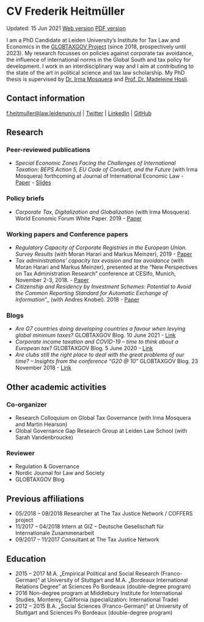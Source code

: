 # CV Frederik Heitmüller

Updated: 15 Jun 2021 [Web version](https://fheitmueller.github.io/cv/)
[PDF
version](https://github.com/fheitmueller/cv/raw/master/cv_Heitmuller.pdf)

I am a PhD Candidate at Leiden University’s Institute for Tax Law and
Economics in the [GLOBTAXGOV
Project](https://globtaxgov.weblog.leidenuniv.nl/) (since 2018,
prospectively until 2023). My research focusses on policies against
corporate tax avoidance, the influence of international norms in the
Global South and tax policy for development. I work in an
interdisciplinary way and I aim at contributing to the state of the art
in political science and tax law scholarship. My PhD thesis is
supervised by [Dr. Irma
Mosquera](https://www.universiteitleiden.nl/medewerkers/irma-mosquera-valderrama#tab-1)
and [Prof. Dr. Madeleine
Hosli](https://www.universiteitleiden.nl/medewerkers/madeleine-hosli#tab-1).

## Contact information

<f.heitmuller@law.leidenuniv.nl> |
[Twitter](https://twitter.com/HeitmuellerF) |
[LinkedIn](https://www.linkedin.com/in/frederik-heitm%C3%BCller-6b041314a/)
| [GitHub](https://github.com/fheitmueller)

## Research

### Peer-reviewed publications

-   *Special Economic Zones Facing the Challenges of International
    Taxation: BEPS Action 5, EU Code of Conduct, and the Future* (with
    Irma Mosquera) forthcoming at Journal of International Economic
    Law - [Paper](https://doi.org/10.1093/jiel/jgab019) -
    [Slides](http://globtaxgov.weblog.leidenuniv.nl/files/2020/10/Heitm%C3%BCller_Mosquera_SEZ_taxation.pdf)

### Policy briefs

-   *Corporate Tax, Digitalization and Globalization* (with Irma
    Mosquera). World Economic Forum White Paper. 2019 -
    [Paper](http://www3.weforum.org/docs/WEF_Corporate_Tax_Digitalization_and_Globalization.pdf)

### Working papers and Conference papers

-   *Regulatory Capacity of Corporate Registries in the European Union.
    Survey Results* (with Moran Harari and Markus Meinzer), 2019 -
    [Paper](https://www.taxjustice.net/wp-content/uploads/2019/02/Administrative-capacity-of-corporate-registries-Tax-Justice-Network-Feb-2019.pdf)
-   *Tax administrations’ capacity tax evasion and tax avoidance* (with
    Moran Harari and Markus Meinzer), presented at the “New Perspectives
    on Tax Administration Research” conference at CESIfo, Munich,
    November 2-3, 2018. -
    [Paper](https://papers.ssrn.com/sol3/papers.cfm?abstract_id=3300589)
-   *Citizenship and Residency by Investment Schemes: Potential to Avoid
    the Common Reporting Standard for Automatic Exchange of
    Information*”\_ (with Andres Knobel). 2018 -
    [Paper](https://papers.ssrn.com/sol3/papers.cfm?abstract_id=3144444)

### Blogs

-   *Are G7 countries doing developing countries a favour when levying
    global minimum taxes?* GLOBTAXGOV Blog. 10 June 2021 -
    [Link](https://globtaxgov.weblog.leidenuniv.nl/2021/06/10/are-g7-countries-doing-developing-countries-a-favour-when-levying-global-minimum-taxes/)
-   *Corporate income taxation and COVID-19 – time to think about a
    European tax?* GLOBTAXGOV Blog. 5 June 2020 -
    [Link](https://globtaxgov.weblog.leidenuniv.nl/2020/06/05/corporate-income-taxation-and-covid-19-time-to-think-about-a-european-tax/)
-   *Are clubs still the right place to deal with the great problems of
    our time? – Insights from the conference “G20 @ 10”* GLOBTAXGOV
    Blog. 23 November 2018 -
    [Link](https://globtaxgov.weblog.leidenuniv.nl/2018/11/23/are-clubs-still-the-right-place-to-deal-with-the-great-problems-of-our-time-insights-from-the-conference-g20-10/)

## Other academic activities

### Co-organizer

-   Research Colloquium on Global Tax Governance (with Irma Mosquera and
    Martin Hearson)
-   Global Governance Gap Research Group at Leiden Law School (with
    Sarah Vandenbroucke)

### Reviewer

-   Regulation & Governance
-   Nordic Journal for Law and Society
-   GLOBTAXGOV Blog

## Previous affiliations

-   05/2018 – 08/2018 Researcher at The Tax Justice Network / COFFERS
    project
-   11/2017 – 04/2018 Intern at GIZ – Deutsche Gesellschaft für
    Internationale Zusammenarbeit
-   09/2017 – 11/2017 Consultant at The Tax Justice Network

## Education

-   2015 – 2017 M.A. „Empirical Political and Social Research
    (Franco-German)“ at University of Stuttgart and M.A. „Bordeaux
    International Relations Degree” at Sciences Po Bordeaux
    (double-degree program)
-   2016 Non-degree program at Middlebury Institute for International
    Studies, Monterey, California (specialization: International Trade)
-   2012 – 2015 B.A. „Social Sciences (Franco-German)“ at University of
    Stuttgart and Sciences Po Bordeaux (double-degree program)
